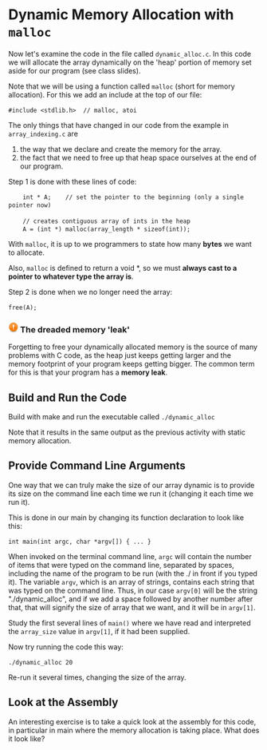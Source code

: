 # Dynamic Memory Allocation with `malloc`

Now let's examine the code in the file called `dynamic_alloc.c`. In this code we will allocate the array dynamically on the 'heap' portion of memory set aside for our program (see class slides).

Note that we will be using a function called `malloc` (short for memory allocation). For this we add an include at the top of our file:

    #include <stdlib.h>  // malloc, atoi

The only things that have changed in our code from the example in `array_indexing.c` are 

1. the way that we declare and create the memory for the array.
2. the fact that we need to free up that heap space ourselves at the end of our program.

Step 1 is done with these lines of code:

```
    int * A;    // set the pointer to the beginning (only a single pointer now)
	
    // creates contiguous array of ints in the heap
	A = (int *) malloc(array_length * sizeof(int));  
```
With `malloc`, it is up to we programmers to state how many **bytes** we want to allocate.

Also, `malloc` is defined to return a void \*, so we must **always cast to a pointer to whatever type the array is**.

Step 2 is done when we no longer need the array:

    free(A);

### <img src="./img/emblem-important.svg" alt="Important" width="20" align="bottom"> The dreaded memory 'leak'
Forgetting to free your dynamically allocated memory is the source of many problems with C code, as the heap just keeps getting larger and the memory footprint of your program keeps getting bigger. The common term for this is that your program has a **memory leak**.


## Build and Run the Code

Build with make and run the executable called `./dynamic_alloc`

Note that it results in the same output as the previous activity with static memory allocation.

## Provide Command Line Arguments

One way that we can truly make the size of our array dynamic is to provide its size on the command line each time we run it (changing it each time we run it).

This is done in our main by changing its function declaration to look like this:

    int main(int argc, char *argv[]) { ... }
    
When invoked on the terminal command line, `argc` will contain the number of items that were typed on the command line, separated by spaces, including the name of the program to be run (with the ./ in front if you typed it). The variable `argv`, which is an array of strings, contains each string that was typed on the command line. Thus, in our case `argv[0]` will be the string "./dynamic_alloc", and if we add a space followed by another number after that, that will signify the size of array that we want, and it will be in `argv[1]`.

Study the first several lines of `main()` where we have read and interpreted the `array_size` value in `argv[1]`, if it had been supplied.

Now try running the code this way:

    ./dynamic_alloc 20
    
Re-run it several times, changing the size of the array.

## Look at the Assembly

An interesting exercise is to take a quick look at the assembly for this code, in particular in main where the memory allocation is taking place. What does it look like?


